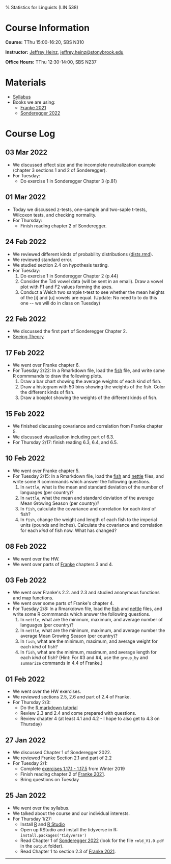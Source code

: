 % Statistics for Linguists (LIN 538)

# Course Information

**Course:** TThu 15:00-16:20, SBS N310

**Instructor:** [Jeffrey Heinz](http://jeffreyheinz.net/), [jeffrey.heinz@stonybrook.edu](mailto:jeffrey.heinz@stonybrook.edu)

**Office Hours:** TThu 12:30-14:00, SBS N237

# Materials

* [Syllabus](materials/syllabus-stats-LIN538-22S-Heinz.pdf)
* Books we are using:
  * [Franke 2021](https://michael-franke.github.io/intro-data-analysis/index.html)
  * [Sonderegger 2022](http://osf.io/pnumg) 

# Course Log

## 03 Mar 2022

* We discussed effect size and the incomplete neutralization example
  (chapter 3 sections 1 and 2 of Sonderegger).
* For Tuesday:
  - Do exercise 1 in Sonderegger Chapter 3 (p.81)

## 01 Mar 2022

* Today we discussed z-tests, one-sample and two-saple t-tests,
  Wilcoxon tests, and checking normality.
* For Thursday:
  - Finish reading chapter 2 of Sonderegger.

## 24 Feb 2022

* We reviewed different kinds of probability distributions 
  ([dists.rmd](materials/dists.rmd)).
* We reviewed standard error.
* We studied section 2.4 on hypothesis testing.
* For Tuesday:
  1. Do exercise 1 in Sonderegger Chapter 2 (p.44)
  2. Consider the Tati vowel data (will be sent in an email). Draw a
     vowel plot with F1 and F2 values forming the axes.
  3. Conduct a Welch two sample t-test to see whether the mean heights
     of the [i] and [u] vowels are equal. (Update: No need to to do
     this one -- we will do in class on Tuesday)


## 22 Feb 2022

* We discussed the first part of Sonderegger Chapter 2.
* [Seeing Theory](https://seeing-theory.brown.edu/)
<!-- * https://stats.oarc.ucla.edu/r/modules/probabilities-and-distributions/ -->

## 17 Feb 2022

* We went over Franke chapter 6.
* For Tuesday 2/22: In a Rmarkdown file, load the [fish](materials/fishCatchData.csv) file, and write some R commmands to draw the following plots.
	1. Draw a bar chart showing the average weights of each kind of fish.
	2. Draw a histogram with 50 bins showing the weights of the fish. Color the different kinds of fish.
	2. Draw a boxplot showing the weights of the different kinds of fish. 

## 15 Feb 2022

* We finished discussing covariance and correlation from Franke chapter 5.
* We discussed visualization including part of 6.3. 
* For Thursday 2/17: finish reading 6.3, 6.4, and 6.5.

## 10 Feb 2022

* We went over Franke chapter 5.
* For Tuesday 2/15: In a Rmarkdown file, load the [fish](materials/fishCatchData.csv) and [nettle](materials/nettle_1999_climate.csv) files, and write some R commmands which answer the following questions.
    1. In `nettle`, what is the mean and standard deviation of the number of languages (per country)?
	2. In `nettle`, what the mean and standard deviation of the average Mean Growing Season (per country)?
	2. In `fish`, calculate the covariance and correlation for each *kind* of fish? 
	2. In `fish`, change the weight and length of each fish to the imperial units (pounds and inches). Calculate the covariance and correlation for each *kind* of fish now. What has changed?


## 08 Feb 2022

* We went over the HW.
* We went over parts of [Franke](https://michael-franke.github.io/intro-data-analysis/index.html) chapters 3 and 4.

## 03 Feb 2022

* We went over Franke's 2.2. and 2.3 and studied anonymous functions and map functions.
* We went over some parts of Franke's chapter 4. 
* For Tuesday 2/8: In a Rmarkdown file, load the [fish](materials/fishCatchData.csv) and [nettle](materials/nettle_1999_climate.csv) files, and write some R commmands which answer the following questions.
    1. In `nettle`, what are the minimum, maximum, and average number of languages (per country)?
	2. In `nettle`, what are the minimum, maximum, and average number the average Mean Growing Season (per country)?
	2. In `fish`, what are the minimum, maximum, and average weight for each *kind* of fish? 
	2. In `fish`, what are the minimum, maximum, and average length for each *kind* of fish? 
  (Hint: For #3 and #4, use the `group_by` and `summarize` commands in 4.4 of Franke.)

## 01 Feb 2022

* We went over the HW exercises.
* We reviewed sections 2.5, 2.6 and part of 2.4 of Franke.
* For Thursday 2/3:
  * Do the [R markdown tutorial](https://rmarkdown.rstudio.com/articles_intro.html)
  * Review 2.3 and 2.4 and come prepared with questions.
  * Review chapter 4 (at least 4.1 and 4.2 - I hope to also get to 4.3 on Thursday)

## 27 Jan 2022

* We discussed Chapter 1 of Sonderegger 2022.
* We reviewed Franke Section 2.1 and part of 2.2
* For Tuesday 2/1:
  * Complete [exercises 1.17.1 - 1.17.5](materials/exercises.pdf) from Winter 2019
  * Finish reading chapter 2 of [Franke 2021](https://michael-franke.github.io/intro-data-analysis/index.html).
  * Bring questions on Tuesday

## 25 Jan 2022

* We went over the syllabus.
* We talked about the course and our individual interests.
* For Thursday 1/27:
  * Install [R](https://cran.r-project.org/) and [R Studio](https://www.rstudio.com/products/rstudio/download/)
  * Open up RStudio and install the tidyverse in R: `install.packages('tidyverse')`
  * Read Chapter 1 of [Sonderegger 2022](http://osf.io/pnumg) (look for the file `rmld_V1.0.pdf` in the `output` folder).
  * Read Chapter 1 to section 2.3 of [Franke 2021](https://michael-franke.github.io/intro-data-analysis/index.html). 


-------------------------------------------------------------------------------
